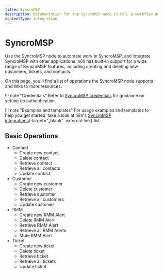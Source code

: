 ```yaml
---
title: SyncroMSP
description: Documentation for the SyncroMSP node in n8n, a workflow automation platform. Includes details of operations and configuration, and links to examples and credentials information.
contentType: integration
---
```


# SyncroMSP

Use the SyncroMSP node to automate work in SyncroMSP, and integrate SyncroMSP with other applications. n8n has built-in support for a wide range of SyncroMSP features, including creating and deleting new customers, tickets, and contacts. 

On this page, you'll find a list of operations the SyncroMSP node supports and links to more resources.

!!! note "Credentials"
    Refer to [SyncroMSP credentials](/integrations/builtin/credentials/syncromsp/) for guidance on setting up authentication. 

!!! note "Examples and templates"
    For usage examples and templates to help you get started, take a look at n8n's [SyncroMSP integrations](https://n8n.io/integrations/syncromsp/){:target="_blank" .external-link} list.


## Basic Operations

* Contact
    * Create new contact
    * Delete contact
    * Retrieve contact
    * Retrieve all contacts
    * Update contact
* Customer
    * Create new customer
    * Delete customer
    * Retrieve customer
    * Retrieve all customers
    * Update customer
* RMM
    * Create new RMM Alert
    * Delete RMM Alert
    * Retrieve RMM Alert
    * Retrieve all RMM Alerts
    * Mute RMM Alert
* Ticket
    * Create new ticket
    * Delete ticket
    * Retrieve ticket
    * Retrieve all tickets
    * Update ticket

